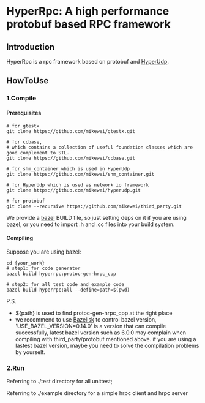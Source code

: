 # HyperRpc: A high performance protobuf based RPC framework

## Introduction

HyperRpc is a rpc framework based on protobuf and [HyperUdp](https://github.com/mikewei/hyperudp).

## HowToUse

### 1.Compile


#### Prerequisites

```
# for gtestx
git clone https://github.com/mikewei/gtestx.git

# for ccbase,
# which contains a collection of useful foundation classes which are good complement to STL.
git clone https://github.com/mikewei/ccbase.git

# for shm_container which is used in HyperUdp
git clone https://github.com/mikewei/shm_container.git

# for HyperUdp which is used as network io framework
git clone https://github.com/mikewei/hyperudp.git

# for protobuf
git clone --recursive https://github.com/mikewei/third_party.git
```

We provide a [bazel](https://bazel.build/?hl=en) BUILD file, so just setting deps on it if you are using bazel, or you need to import .h and .cc files into your build system.

#### Compiling

Suppose you are using bazel:

```
cd {your_work}
# step1: for code generator
bazel build hyperrpc:protoc-gen-hrpc_cpp

# step2: for all test code and example code
bazel build hyperrpc:all --define=path=$(pwd)
```
P.S. 
- ${path} is used to find protoc-gen-hrpc_cpp at the right place
- we recommend to use [Bazelisk](https://github.com/bazelbuild/bazelisk/blob/master/README.md) to control bazel version, 'USE_BAZEL_VERSION=0.14.0' is a version that can compile successfully, latest bazel version such as 6.0.0 may complain when compiling with third_party/protobuf mentioned above.
if you are using a lastest bazel version, maybe you need to solve the compilation problems by yourself.

### 2.Run

Referring to ./test directory for all unittest;

Referring to ./example directory for a simple hrpc client and hrpc server

